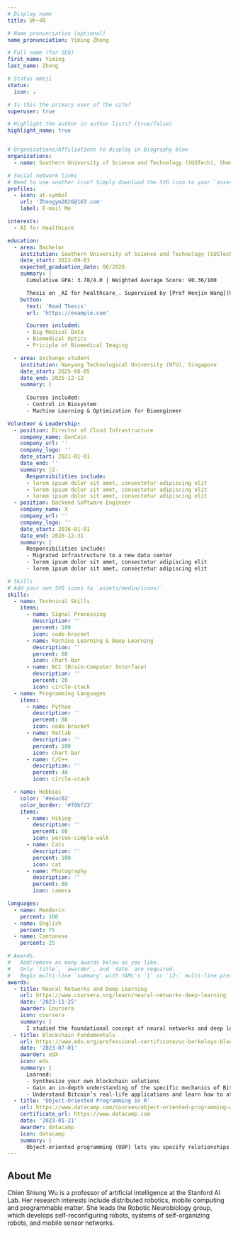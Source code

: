```yaml
---
# Display name
title: 钟一鸣

# Name pronunciation (optional)
name_pronunciation: Yiming Zhong

# Full name (for SEO)
first_name: Yiming
last_name: Zhong

# Status emoji
status:
  icon: ☕️

# Is this the primary user of the site?
superuser: true

# Highlight the author in author lists? (true/false)
highlight_name: true


# Organizations/Affiliations to display in Biography blox
organizations:
  - name: Southern University of Science and Technology (SUSTech), Shenzhen, China

# Social network links
# Need to use another icon? Simply download the SVG icon to your `assets/media/icons/` folder.
profiles:
  - icon: at-symbol
    url: 'Zhongym2026@163.com'
    label: E-mail Me

interests:
  - AI for Healthcare

education:
  - area: Bachelor
    institution: Southern University of Science and Technology (SUSTech), Shenzhen, China
    date_start: 2022-09-01
    expected_graduation_date: 06/2026
    summary: |
      Cumulative GPA: 3.78/4.0 | Weighted Average Score: 90.36/100

      Thesis on _AI for healthcare_. Supervised by [Prof Wenjin Wang](https://sites.google.com/site/rppgwenjin) . Presented papers at 2 IEEE conferences (1 in EMBC and 1 in BHI), and 1 TBME journal paper is under review.
    button:
      text: 'Read Thesis'
      url: 'https://example.com'

      Courses included:
      - Big Medical Data
      - Biomedical Optics
      - Priciple of Biomedical Imaging

  - area: Exchange student
    institution: Nanyang Technological University (NTU), Singapore
    date_start: 2025-08-05
    date_end: 2025-12-12
    summary: |
      
      Courses included:
      - Control in Biosystem
      - Machine Learning & Optimization for Bioengineer

Volunteer & Leadership:
  - position: Director of Cloud Infrastructure
    company_name: GenCoin
    company_url: ''
    company_logo: ''
    date_start: 2021-01-01
    date_end: ''
    summary: |2-
      Responsibilities include:
      - lorem ipsum dolor sit amet, consectetur adipiscing elit
      - lorem ipsum dolor sit amet, consectetur adipiscing elit
      - lorem ipsum dolor sit amet, consectetur adipiscing elit
  - position: Backend Software Engineer
    company_name: X
    company_url: ''
    company_logo: ''
    date_start: 2016-01-01
    date_end: 2020-12-31
    summary: |
      Responsibilities include:
      - Migrated infrastructure to a new data center
      - lorem ipsum dolor sit amet, consectetur adipiscing elit
      - lorem ipsum dolor sit amet, consectetur adipiscing elit

# Skills
# Add your own SVG icons to `assets/media/icons/`
skills:
  - name: Technical Skills
    items:
      - name: Signal Processing
        description: ''
        percent: 100
        icon: code-bracket
      - name: Machine Learning & Deep Learning
        description: ''
        percent: 80
        icon: chart-bar
      - name: BCI (Brain-Computer Interface)
        description: ''
        percent: 20
        icon: circle-stack
  - name: Programming Languages
    items:
      - name: Python
        description: ''
        percent: 80
        icon: code-bracket
      - name: Matlab
        description: ''
        percent: 100
        icon: chart-bar
      - name: C/C++
        description: ''
        percent: 40
        icon: circle-stack

  - name: Hobbies
    color: '#eeac02'
    color_border: '#f0bf23'
    items:
      - name: Hiking
        description: ''
        percent: 60
        icon: person-simple-walk
      - name: Cats
        description: ''
        percent: 100
        icon: cat
      - name: Photography
        description: ''
        percent: 80
        icon: camera

languages:
  - name: Mandarin
    percent: 100
  - name: English
    percent: 75
  - name: Cantonese
    percent: 25

# Awards.
#   Add/remove as many awards below as you like.
#   Only `title`, `awarder`, and `date` are required.
#   Begin multi-line `summary` with YAML's `|` or `|2-` multi-line prefix and indent 2 spaces below.
awards:
  - title: Neural Networks and Deep Learning
    url: https://www.coursera.org/learn/neural-networks-deep-learning
    date: '2023-11-25'
    awarder: Coursera
    icon: coursera
    summary: |
      I studied the foundational concept of neural networks and deep learning. By the end, I was familiar with the significant technological trends driving the rise of deep learning; build, train, and apply fully connected deep neural networks; implement efficient (vectorized) neural networks; identify key parameters in a neural network’s architecture; and apply deep learning to your own applications.
  - title: Blockchain Fundamentals
    url: https://www.edx.org/professional-certificate/uc-berkeleyx-blockchain-fundamentals
    date: '2023-07-01'
    awarder: edX
    icon: edx
    summary: |
      Learned:
      - Synthesize your own blockchain solutions
      - Gain an in-depth understanding of the specific mechanics of Bitcoin
      - Understand Bitcoin’s real-life applications and learn how to attack and destroy Bitcoin, Ethereum, smart contracts and Dapps, and alternatives to Bitcoin’s Proof-of-Work consensus algorithm
  - title: 'Object-Oriented Programming in R'
    url: https://www.datacamp.com/courses/object-oriented-programming-with-s3-and-r6-in-r
    certificate_url: https://www.datacamp.com
    date: '2023-01-21'
    awarder: datacamp
    icon: datacamp
    summary: |
      Object-oriented programming (OOP) lets you specify relationships between functions and the objects that they can act on, helping you manage complexity in your code. This is an intermediate level course, providing an introduction to OOP, using the S3 and R6 systems. S3 is a great day-to-day R programming tool that simplifies some of the functions that you write. R6 is especially useful for industry-specific analyses, working with web APIs, and building GUIs.
---
```


## About Me

Chien Shiung Wu is a professor of artificial intelligence at the Stanford AI Lab. Her research interests include distributed robotics, mobile computing and programmable matter. She leads the Robotic Neurobiology group, which develops self-reconfiguring robots, systems of self-organizing robots, and mobile sensor networks.
